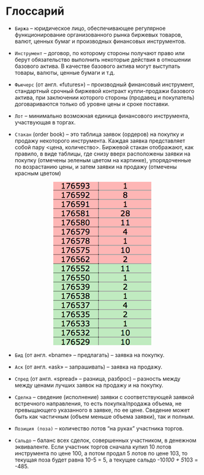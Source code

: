 # Глоссарий

<a name="exchange"></a>
 - `Биржа` – юридическое лицо, обеспечивающее регулярное функционирование организованного рынка биржевых товаров, валют, ценных бумаг и производных финансовых инструментов.

<a name="instrument"></a>
 - `Инструмент` – договор, по которому стороны получают право или берут обязательство выполнить некоторые действия в отношении базового актива. В качестве базового актива могут выступать товары, валюты, ценные бумаги и т.д.

<a name="futures"></a>
 - `Фьючерс` (от англ. «futures») – производный финансовый инструмент, стандартный срочный биржевой контракт купли-продажи базового актива, при заключении которого стороны (продавец и покупатель) договариваются только об уровне цены и сроке поставки.

<a name="lot"></a>
 - `Лот` – минимально возможная единица финансового инструмента, участвующая в торгах.

<a name="order_book"></a>
 - `Стакан` (order book) – это таблица заявок (ордеров) на покупку и продажу некоторого инструмента. Каждая заявка представляет собой пару <цена, количество>. Биржевой стакан отображают, как правило, в виде таблицы, где снизу вверх расположены заявки на покупку (отмечены зеленым цветом на картинке), упорядоченные по возрастанию цены, и затем заявки на продажу (отмечены красным цветом)

<p align="center">
<img src="../img/order_book_example.png" alt="Пример биржевого стакана">
</p>

<a name="bid"></a>
 - `Бид` (от англ. «bname» – предлагать) – заявка на покупку.

<a name="ask"></a>
 - `Аск` (от англ. «ask» – запрашивать) – заявка на продажу.

<a name="spred"></a>
 - `Спред` (от англ. «spread» – разница, разброс) – разность между между ценами лучших заявок на продажу и на покупку.

<a name="deal"></a>
 - `Сделка` – сведение (исполнение) заявки с соответствующей заявкой встречного направления, то есть покупка/продажа объема, не превыщающего указанного в заявке, по ее цене. Сведение может быть как частичным (объем меньше объема заявки), так и полным.

<a name="position"></a>
 - `Позиция (поза)` – количество лотов “на руках” участника торгов.

<a name="saldo"></a>
 - `Сальдо` – баланс всех сделок, совершенных участником, в денежном эквиваленте. Если участник торгов сначала купил 10 лотов инструмента по цене 100, а потом продал 5 лотов по цене 103, то текущая поза будет равна 10-5 = 5, а текущее сальдо -10*100 + 5*103 = -485.
 
